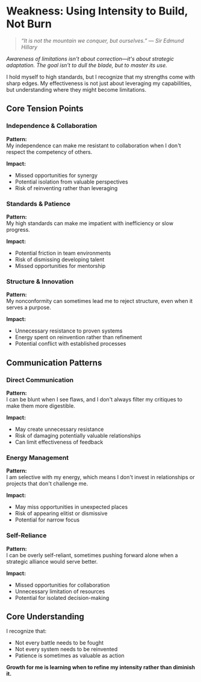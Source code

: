 # Weakness: Using Intensity to Build, Not Burn

> *“It is not the mountain we conquer, but ourselves.” — Sir Edmund Hillary*

*Awareness of limitations isn't about correction—it's about strategic adaptation. The goal isn't to dull the blade, but to master its use.*

I hold myself to high standards, but I recognize that my strengths come with sharp edges. My effectiveness is not just about leveraging my capabilities, but understanding where they might become limitations.

## Core Tension Points

### Independence & Collaboration
**Pattern:**  
My independence can make me resistant to collaboration when I don't respect the competency of others.

**Impact:**  
- Missed opportunities for synergy
- Potential isolation from valuable perspectives
- Risk of reinventing rather than leveraging

### Standards & Patience
**Pattern:**  
My high standards can make me impatient with inefficiency or slow progress.

**Impact:**
- Potential friction in team environments
- Risk of dismissing developing talent
- Missed opportunities for mentorship

### Structure & Innovation
**Pattern:**  
My nonconformity can sometimes lead me to reject structure, even when it serves a purpose.

**Impact:**
- Unnecessary resistance to proven systems
- Energy spent on reinvention rather than refinement
- Potential conflict with established processes

## Communication Patterns

### Direct Communication
**Pattern:**  
I can be blunt when I see flaws, and I don't always filter my critiques to make them more digestible.

**Impact:**
- May create unnecessary resistance
- Risk of damaging potentially valuable relationships
- Can limit effectiveness of feedback

### Energy Management
**Pattern:**  
I am selective with my energy, which means I don't invest in relationships or projects that don't challenge me.

**Impact:**
- May miss opportunities in unexpected places
- Risk of appearing elitist or dismissive
- Potential for narrow focus

### Self-Reliance
**Pattern:**  
I can be overly self-reliant, sometimes pushing forward alone when a strategic alliance would serve better.

**Impact:**
- Missed opportunities for collaboration
- Unnecessary limitation of resources
- Potential for isolated decision-making

## Core Understanding

I recognize that:
- Not every battle needs to be fought
- Not every system needs to be reinvented
- Patience is sometimes as valuable as action

**Growth for me is learning when to refine my intensity rather than diminish it.**